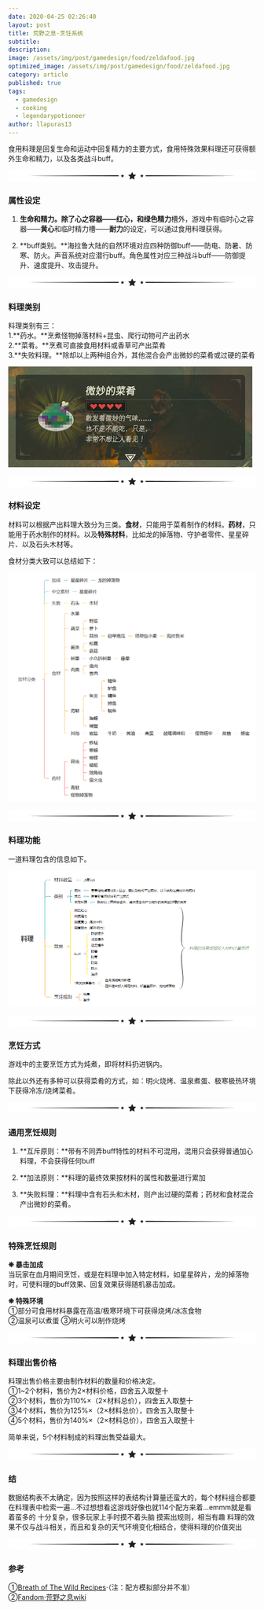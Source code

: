 ```yaml
---
date: 2020-04-25 02:26:40
layout: post
title: 荒野之息·烹饪系统
subtitle: 
description: 
image: /assets/img/post/gamedesign/food/zeldafood.jpg
optimized_image: /assets/img/post/gamedesign/food/zeldafood.jpg
category: article
published: true
tags:
  - gamedesign
  - cooking
  - legendarypotioneer
author: llapuras13
---
```


食用料理是回复生命和运动中回复精力的主要方式，食用特殊效果料理还可获得额外生命和精力，以及各类战斗buff。

![](/assets/img/line.png)

### 属性设定

1. **生命和精力。**除了心之容器——**红心**，和绿色**精力**槽外，游戏中有临时心之容器——**黄心**和临时精力槽——**耐力**的设定，可以通过食用料理获得。

2. **buff类别。**海拉鲁大陆的自然环境对应四种防御buff——防电、防暑、防寒、防火。声音系统对应潜行buff。角色属性对应三种战斗buff——防御提升、速度提升、攻击提升。

![](/assets/img/line.png)

### 料理类别

料理类别有三：<br>
1.**药水。**烹煮怪物掉落材料+昆虫、爬行动物可产出药水<br>
2.**菜肴。**烹煮可直接食用材料或香草可产出菜肴<br>
3.**失败料理。**除却以上两种组合外，其他混合会产出微妙的菜肴或过硬的菜肴<br>

![](/assets/img/post/zelda/fail.png)

![](/assets/img/line.png)

### 材料设定

材料可以根据产出料理大致分为三类。**食材**，只能用于菜肴制作的材料。**药材**，只能用于药水制作的材料。以及**特殊材料**，比如龙的掉落物、守护者零件、星星碎片、以及石头木材等。

食材分类大致可以总结如下：

![](/assets/img/post/zelda/materials.png)

![](/assets/img/line.png)

### 料理功能

一道料理包含的信息如下。

![](/assets/img/post/ffxiv/料理.png)


![](/assets/img/line.png)

### 烹饪方式

游戏中的主要烹饪方式为炖煮，即将材料扔进锅内。

除此以外还有多种可以获得菜肴的方式，如：明火烧烤、温泉煮蛋、极寒极热环境下获得冷冻/烧烤菜肴。

![](/assets/img/line.png)

### 通用烹饪规则

1. **互斥原则：**带有不同弄buff特性的材料不可混用，混用只会获得普通加心料理，不会获得任何buff

2. **加法原则：**料理的最终效果按材料的属性和数量进行累加

3. **失败料理：**料理中含有石头和木材，则产出过硬的菜肴；药材和食材混合产出微妙的菜肴。

![](/assets/img/line.png)

### 特殊烹饪规则

**❋ 暴击加成** <br>
当玩家在血月期间烹饪，或是在料理中加入特定材料，如星星碎片，龙的掉落物时，可使料理的buff效果、回复效果获得随机暴击加成。

**❋ 特殊环境** <br>
①部分可食用材料暴露在高温/极寒环境下可获得烧烤/冰冻食物<br>
②温泉可以煮蛋
③明火可以制作烧烤

![](/assets/img/line.png)

### 料理出售价格

料理出售价格主要由制作材料的数量和价格决定。<br>
①1~2个材料，售价为2×材料价格，四舍五入取整十<br>
②3个材料，售价为110%×（2×材料总价），四舍五入取整十<br>
③4个材料，售价为125%×（2×材料总价），四舍五入取整十<br>
④5个材料，售价为140%×（2×材料总价），四舍五入取整十<br>

简单来说，5个材料制成的料理出售受益最大。

![](/assets/img/line.png)

### 结

数据结构表不太确定，因为按照这样的表结构计算量还蛮大的，每个材料组合都要在料理表中检索一遍...不过想想看这游戏好像也就114个配方来着...emmm就是看着蛮多的
十分复杂，很多玩家上手时摸不着头脑
摸索出规则，相当有趣
料理的效果不仅与战斗相关，而且和复杂的天气环境变化相结合，使得料理的价值突出

![](/assets/img/line.png)

### 参考

①[Breath of The Wild Recipes](http://botw-recipes.com/)·（注：配方模拟部分并不准）<br>
②[Fandom·荒野之息wiki](https://zelda.fandom.com/wiki/Cooking)

